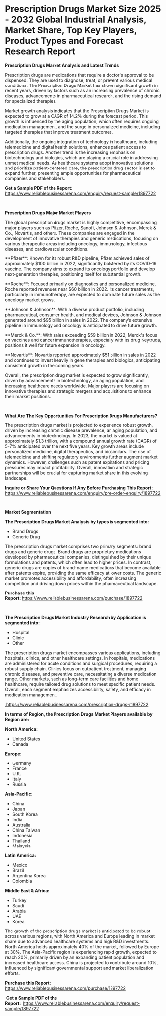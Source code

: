 <p><h1>Prescription Drugs Market Size 2025 - 2032 Global Industrial Analysis, Market Share, Top Key Players, Product Types and Forecast Research Report</h1></p><p><strong>Prescription Drugs Market Analysis and Latest Trends</strong></p>
<p><p>Prescription drugs are medications that require a doctor's approval to be dispensed. They are used to diagnose, treat, or prevent various medical conditions. The Prescription Drugs Market has shown significant growth in recent years, driven by factors such as an increasing prevalence of chronic diseases, advancements in pharmaceutical research, and the rising demand for specialized therapies.</p><p>Market growth analysis indicates that the Prescription Drugs Market is expected to grow at a CAGR of 14.2% during the forecast period. This growth is influenced by the aging population, which often requires ongoing medication management, and the surge in personalized medicine, including targeted therapies that improve treatment outcomes.</p><p>Additionally, the ongoing integration of technology in healthcare, including telemedicine and digital health solutions, enhances patient access to prescription drugs. Another trend is the increasing emphasis on biotechnology and biologics, which are playing a crucial role in addressing unmet medical needs. As healthcare systems adopt innovative solutions and prioritize patient-centered care, the prescription drug sector is set to expand further, presenting ample opportunities for pharmaceutical companies and stakeholders.</p></p>
<p><strong>Get a Sample PDF of the Report:&nbsp;</strong> <a href="https://www.reliablebusinessarena.com/enquiry/request-sample/1897722?utm_campaign=3110&utm_medium=2&utm_source=Github&utm_content=ia&utm_term=19042025&utm_id=prescription-drugs">https://www.reliablebusinessarena.com/enquiry/request-sample/1897722</a></p>
<p>&nbsp;</p>
<p><strong>Prescription Drugs Major Market Players</strong></p>
<p><p>The global prescription drugs market is highly competitive, encompassing major players such as Pfizer, Roche, Sanofi, Johnson & Johnson, Merck & Co., Novartis, and others. These companies are engaged in the development of innovative therapies and generic medications, focusing on various therapeutic areas including oncology, immunology, infectious diseases, and cardiovascular conditions.</p><p>**Pfizer**: Known for its robust R&D pipeline, Pfizer achieved sales of approximately $100 billion in 2022, significantly bolstered by its COVID-19 vaccine. The company aims to expand its oncology portfolio and develop next-generation therapies, positioning itself for substantial growth.</p><p>**Roche**: Focused primarily on diagnostics and personalized medicine, Roche reported revenues near $60 billion in 2022. Its cancer treatments, particularly in immunotherapy, are expected to dominate future sales as the oncology market grows.</p><p>**Johnson & Johnson**: With a diverse product portfolio, including pharmaceutical, consumer health, and medical devices, Johnson & Johnson generated around $95 billion in sales in 2022. The company’s extensive pipeline in immunology and oncology is anticipated to drive future growth.</p><p>**Merck & Co.**: With sales exceeding $59 billion in 2022, Merck's focus on vaccines and cancer immunotherapies, especially with its drug Keytruda, positions it well for future expansion in oncology.</p><p>**Novartis**: Novartis reported approximately $51 billion in sales in 2022 and continues to invest heavily in gene therapies and biologics, anticipating consistent growth in the coming years.</p><p>Overall, the prescription drug market is expected to grow significantly, driven by advancements in biotechnology, an aging population, and increasing healthcare needs worldwide. Major players are focusing on innovative therapies and strategic mergers and acquisitions to enhance their market positions.</p></p>
<p>&nbsp;</p>
<p><strong>What Are The Key Opportunities For Prescription Drugs Manufacturers?</strong></p>
<p><p>The prescription drugs market is projected to experience robust growth, driven by increasing chronic disease prevalence, an aging population, and advancements in biotechnology. In 2023, the market is valued at approximately $1.3 trillion, with a compound annual growth rate (CAGR) of 5-7% anticipated over the next five years. Key growth areas include personalized medicine, digital therapeutics, and biosimilars. The rise of telemedicine and shifting regulatory environments further augment market dynamics. However, challenges such as patent expirations and pricing pressures may impact profitability. Overall, innovation and strategic partnerships will be crucial for capturing market share in this evolving landscape.</p></p>
<p><strong>Inquire or Share Your Questions If Any Before Purchasing This Report:</strong> <a href="https://www.reliablebusinessarena.com/enquiry/pre-order-enquiry/1897722?utm_campaign=3110&utm_medium=2&utm_source=Github&utm_content=ia&utm_term=19042025&utm_id=prescription-drugs">https://www.reliablebusinessarena.com/enquiry/pre-order-enquiry/1897722</a></p>
<p>&nbsp;</p>
<p><strong>Market Segmentation</strong></p>
<p><strong>The Prescription Drugs Market Analysis by types is segmented into:</strong></p>
<p><ul><li>Brand Drugs</li><li>Generic Drug</li></ul></p>
<p><p>The prescription drugs market comprises two primary segments: brand drugs and generic drugs. Brand drugs are proprietary medications developed by pharmaceutical companies, distinguished by their unique formulations and patents, which often lead to higher prices. In contrast, generic drugs are copies of brand-name medications that become available after patents expire, providing the same efficacy at lower costs. The generic market promotes accessibility and affordability, often increasing competition and driving down prices within the pharmaceutical landscape.</p></p>
<p><strong>Purchase this Report:&nbsp;</strong><a href="https://www.reliablebusinessarena.com/purchase/1897722?utm_campaign=3110&utm_medium=2&utm_source=Github&utm_content=ia&utm_term=19042025&utm_id=prescription-drugs">https://www.reliablebusinessarena.com/purchase/1897722</a></p>
<p>&nbsp;</p>
<p><strong>The Prescription Drugs Market Industry Research by Application is segmented into:</strong></p>
<p><ul><li>Hospital</li><li>Clinic</li><li>Other</li></ul></p>
<p><p>The prescription drugs market encompasses various applications, including hospitals, clinics, and other healthcare settings. In hospitals, medications are administered for acute conditions and surgical procedures, requiring a robust supply chain. Clinics focus on outpatient treatment, managing chronic diseases, and preventive care, necessitating a diverse medication range. Other markets, such as long-term care facilities and home healthcare, require tailored drug solutions to meet specific patient needs. Overall, each segment emphasizes accessibility, safety, and efficacy in medication management.</p></p>
<p><a href="https://www.reliablebusinessarena.com/prescription-drugs-r1897722?utm_campaign=3110&utm_medium=2&utm_source=Github&utm_content=ia&utm_term=19042025&utm_id=prescription-drugs">&nbsp;https://www.reliablebusinessarena.com/prescription-drugs-r1897722</a></p>
<p><strong>In terms of Region, the Prescription Drugs Market Players available by Region are:</strong></p>
<p>
    <p> <strong> North America: </strong>
        <ul>
            <li>United States</li>
            <li>Canada</li>
        </ul>
        </p> 
    <p> <strong> Europe: </strong>
        <ul>
            <li>Germany</li>
            <li>France</li>
            <li>U.K.</li>
            <li>Italy</li>
            <li>Russia</li>
        </ul>
        </p> 
    <p> <strong> Asia-Pacific: </strong>
        <ul>
            <li>China</li>
            <li>Japan</li>
            <li>South Korea</li>
            <li>India</li>
            <li>Australia</li>
            <li>China Taiwan</li>
            <li>Indonesia</li>
            <li>Thailand</li>
            <li>Malaysia</li>
        </ul>
        </p> 
    <p> <strong> Latin America: </strong>
        <ul>
            <li>Mexico</li>
            <li>Brazil</li>
            <li>Argentina Korea</li>
            <li>Colombia</li>
        </ul>
        </p> 
    <p> <strong> Middle East & Africa: </strong>
        <ul>
            <li>Turkey</li>
            <li>Saudi</li>
            <li>Arabia</li>
            <li>UAE</li>
            <li>Korea</li>
        </ul>
    </p>
    </p>
<p><p>The growth of the prescription drugs market is anticipated to be robust across various regions, with North America and Europe leading in market share due to advanced healthcare systems and high R&D investments. North America holds approximately 40% of the market, followed by Europe at 30%. The Asia-Pacific region is experiencing rapid growth, expected to reach 20%, primarily driven by an expanding patient population and increased healthcare access. China is projected to contribute around 10%, influenced by significant governmental support and market liberalization efforts.</p></p>
<p><strong>Purchase this Report: </strong><a href="https://www.reliablebusinessarena.com/purchase/1897722?utm_campaign=3110&utm_medium=2&utm_source=Github&utm_content=ia&utm_term=19042025&utm_id=prescription-drugs">https://www.reliablebusinessarena.com/purchase/1897722</a></p>
<p>&nbsp;<strong>Get a Sample PDF of the Report:&nbsp;&nbsp;</strong><a href="https://www.reliablebusinessarena.com/enquiry/request-sample/1897722?utm_campaign=3110&utm_medium=2&utm_source=Github&utm_content=ia&utm_term=19042025&utm_id=prescription-drugs">https://www.reliablebusinessarena.com/enquiry/request-sample/1897722</a></p>
<p><strong></strong></p>
<p><p></p><p></p><p></p></p>